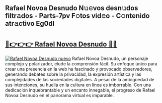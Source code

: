 ## Rafael Novoa Desnudo N𝚞𝚎vos desn𝚞dos filtr𝚊dos - Parts-7pv F𝚘tos vid𝚎o - C𝚘ntenido atr𝚊ctivo Eg0dl

# <h2><a href="http://mb0lrk.tromn.icu/?c=Rafael+Novoa+Desnudo">🔗👉👉👉 Rafael Novoa Desnudo 🔗🔗</a></h2>

[![Rafael Novoa Desnudo nuevo](https://i.imgur.com/pEAQMta.gif)](http://mb0lrk.tromn.icu/?c=Rafael+Novoa+Desnudo)
Rafael Novoa Desnudo, un personaje complejo y polarizador, elude la comprensión fácil. Su enfoque único para crear una presencia en la web ha fascinado y provocado observadores, generando debates sobre la privacidad, la expresión artística y las complejidades de las sociedades digitales. A pesar de la ambigüedad de sus intenciones, su huella en la cultura en línea es imborrable. Con una dedicación inquebrantable y un encanto innegable, el progreso de Rafael Novoa Desnudo en el panorama virtual es imparable.
